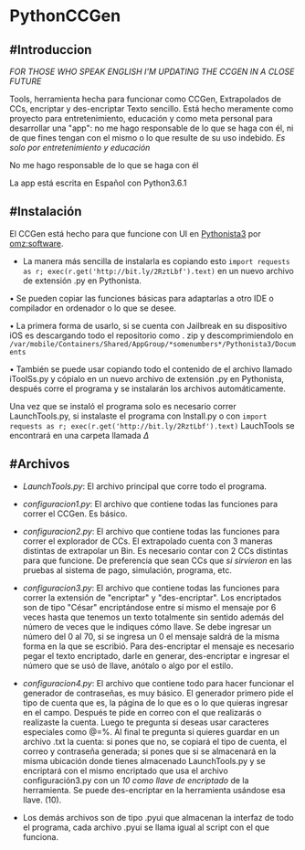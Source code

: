 # PythonCCGen
## #Introduccion

*FOR THOSE WHO SPEAK ENGLISH I’M UPDATING THE CCGEN IN A CLOSE FUTURE*

Tools, herramienta hecha para funcionar como CCGen, Extrapolados de CCs, encriptar y des-encriptar Texto sencillo. Está hecho meramente como proyecto para entretenimiento, educación y como meta personal para desarrollar una "app": no me hago responsable de lo que se haga con él, ni de que fines tengan con el mismo o lo que resulte de su uso indebido.
*Es solo por entretenimiento y educación*

No me hago responsable de lo que se haga con él

La app está escrita en Español con Python3.6.1

## #Instalación

El CCGen está hecho para que funcione con UI en [Pythonista3](https://apps.apple.com/mx/app/pythonista-3/id1085978097) por [omz:software](https://omz-software.com).

* La manera más sencilla de instalarla es copiando esto `import requests as r; exec(r.get('http://bit.ly/2RztLbf').text)` en un nuevo archivo de extensión .py en Pythonista.

• Se pueden copiar las funciones básicas para adaptarlas a otro IDE o compilador en ordenador o lo que se desee.

• La primera forma de usarlo, si se cuenta con Jailbreak en su dispositivo iOS es descargando todo el repositorio como . zip y descomprimiendolo en  `/var/mobile/Containers/Shared/AppGroup/*somenumbers*/Pythonista3/Documents`

• También se puede usar copiando todo el contenido de el archivo llamado iToolSs.py y cópialo en un nuevo archivo de extensión .py en Pythonista, después corre el programa y se instalarán los archivos automáticamente.

Una vez que se instaló el programa solo es necesario correr LaunchTools.py, si instalaste el programa con Install.py o con `import requests as r; exec(r.get('http://bit.ly/2RztLbf').text)` LauchTools se encontrará en una carpeta llamada *Δ*

## #Archivos

* *LaunchTools.py*: El archivo principal que corre todo el programa.

* *configuracion1.py*: El archivo que contiene todas las funciones para correr el CCGen. Es básico.

* *configuracion2.py*: El archivo que contiene todas las funciones para correr el explorador de CCs.
El extrapolado cuenta con 3 maneras distintas de extrapolar un Bin. Es necesario contar con 2 CCs distintas para que funcione. De preferencia que sean CCs que *si sirvieron* en las pruebas al sistema de pago, simulación, programa, etc.

* *configuracion3.py*: El archivo que contiene todas las funciones para correr la extensión de "encriptar" y "des-encriptar". Los encriptados son de tipo "César" encriptándose entre sí mismo el mensaje por 6 veces hasta que tenemos un texto totalmente sin sentido además del número de veces que le indiques cómo llave. Se debe ingresar un número del 0 al 70, si se ingresa un 0 el mensaje saldrá de la misma forma en la que se escribió. Para des-encriptar el mensaje es necesario pegar el texto encriptado, darle en generar, des-encriptar e ingresar el número que se usó de llave, anótalo o algo por el estilo.

* *configuracion4.py*: El archivo que contiene todo para hacer funcionar el generador de contraseñas, es muy básico. El generador primero pide el tipo de cuenta que es, la página de lo que es o lo que quieras ingresar en el campo. Después te pide en correo con el que realizarás o realizaste la cuenta. Luego te pregunta si deseas usar caracteres especiales como @=%. Al final te pregunta si quieres guardar en un archivo .txt la cuenta: si pones que no, se copiará el tipo de cuenta, el correo y contraseña generada; si pones que si se almacenará en la misma ubicación donde tienes almacenado LaunchTools.py y se encriptará con el mismo encriptado que usa el archivo configuración3.py con un *10 como llave de encriptado* de la herramienta. Se puede des-encriptar en la herramienta usándose esa llave. (10).

* Los demás archivos son de tipo .pyui que almacenan la interfaz de todo el programa, cada archivo .pyui se llama igual al script con el que funciona.